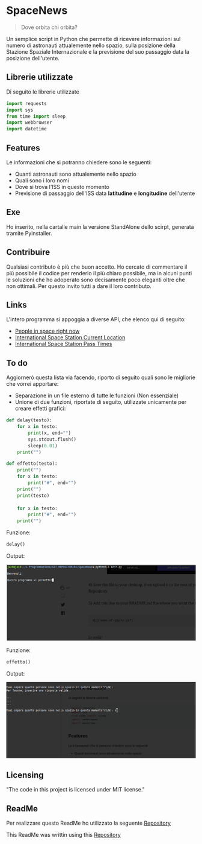 
# SpaceNews
> Dove orbita chi orbita?

Un semplice script in Python che permette di ricevere informazioni sul numero di astronauti attualemente
nello spazio, sulla posizione della Stazione Spaziale Internazionale e la previsione del suo passaggio
data la posizione dell'utente.

## Librerie utilizzate

Di seguito le librerie utilizzate

```python
import requests
import sys
from time import sleep
import webbrowser
import datetime
```

## Features

Le informazioni che si potranno chiedere sono le seguenti:

* Quanti astronauti sono attualemente nello spazio
* Quali sono i loro nomi
* Dove si trova l'ISS in questo momento
* Previsione di passaggio dell'ISS data **latitudine** e **longitudine** dell'utente

## Exe

Ho inserito, nella cartalle main la versione StandAlone dello scirpt, generata tramite
Pyinstaller.

## Contribuire

Qualsiasi contributo è più che buon accetto. Ho cercato di commentare il più possibile
il codice per renderlo il più chiaro possibile, ma in alcuni punti le soluzioni che ho
adoperato sono decisamente poco eleganti oltre che non ottimali.
Per questo invito tutti a dare il loro contributo.

## Links

L'intero programma si appoggia a diverse API, che elenco qui di seguito:

* [People in space right now](http://api.open-notify.org/astros.json)
* [International Space Station Current Location](http://api.open-notify.org/iss-now.json)
* [International Space Station Pass Times](http://api.open-notify.org/iss-pass.json?lat=LAT&lon=LON)

## To do

Aggiornerò questa lista via facendo, riporto di seguito quali sono le migliorie che vorrei apportare:
* Separazione in un file esterno di tutte le funzioni (Non essenziale)
* Unione di due funzioni, riportate di seguito, utilizzate unicamente per creare effetti grafici:

```python
def delay(testo):
    for x in testo:
        print(x, end="")
        sys.stdout.flush()
        sleep(0.01)
    print("")
```

```python
def effetto(testo):
    print("")
    for x in testo:
        print("#", end="")
    print("")
    print(testo)

    for x in testo:
        print("#", end="")
    print("")
```
Funzione:

```python
delay()
```

Output:

![](Output_Gif/delay_function.gif)

Funzione:

```python
effetto()
```
Output:

![](Output_Gif/effetto_output.gif)



## Licensing

"The code in this project is licensed under MIT license."

## ReadMe

Per realizzare questo ReadMe ho utilizzato la seguente [Repository](https://github.com/jehna/readme-best-practices.git)

This ReadMe was writtin using this [Repository](https://github.com/jehna/readme-best-practices.git)